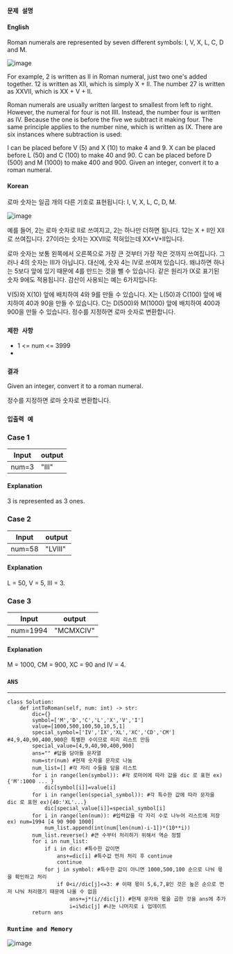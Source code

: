 ### `문제 설명`

#### English

Roman numerals are represented by seven different symbols: I, V, X, L, C, D and M.

![image](https://user-images.githubusercontent.com/106041072/227897298-22343a42-4987-48d3-a1d1-8e5570e09e11.png)

For example, 2 is written as II in Roman numeral, just two one's added together. 12 is written as XII, which is simply X + II. The number 27 is written as XXVII, which is XX + V + II.

Roman numerals are usually written largest to smallest from left to right. However, the numeral for four is not IIII. Instead, the number four is written as IV. Because the one is before the five we subtract it making four. The same principle applies to the number nine, which is written as IX. There are six instances where subtraction is used:

I can be placed before V (5) and X (10) to make 4 and 9. 
X can be placed before L (50) and C (100) to make 40 and 90. 
C can be placed before D (500) and M (1000) to make 400 and 900.
Given an integer, convert it to a roman numeral.

#### Korean

로마 숫자는 일곱 개의 다른 기호로 표현됩니다: I, V, X, L, C, D, M.

![image](https://user-images.githubusercontent.com/106041072/227897305-0460394b-b5b8-4e36-b9d5-0a1d99ebe0f4.png)

예를 들어, 2는 로마 숫자로 II로 쓰여지고, 2는 하나만 더하면 됩니다. 12는 X + II인 XII로 쓰여집니다. 27이라는 숫자는 XXVII로 적혀있는데 XX+V+II입니다.

로마 숫자는 보통 왼쪽에서 오른쪽으로 가장 큰 것부터 가장 작은 것까지 쓰여집니다. 그러나 4의 숫자는 III가 아닙니다. 대신에, 숫자 4는 IV로 쓰여져 있습니다. 왜냐하면 하나는 5보다 앞에 있기 때문에 4를 만드는 것을 뺄 수 있습니다. 같은 원리가 IX로 표기된 숫자 9에도 적용됩니다. 감산이 사용되는 예는 6가지입니다:

V(5)와 X(10) 앞에 배치하여 4와 9를 만들 수 있습니다.
X는 L(50)과 C(100) 앞에 배치하여 40과 90을 만들 수 있습니다.
C는 D(500)와 M(1000) 앞에 배치하여 400과 900을 만들 수 있습니다.
정수를 지정하면 로마 숫자로 변환합니다.

### `제한 사항`

- 1 <= num <= 3999
- 
### `결과`

Given an integer, convert it to a roman numeral.

정수를 지정하면 로마 숫자로 변환합니다.

### `입출력 예`
### Case 1

|Input|output|
|---|---|
|num=3|"III"|

#### Explanation

3 is represented as 3 ones.

### Case 2

|Input|output|
|---|---|
|num=58|"LVIII"|

#### Explanation

L = 50, V = 5, III = 3.

### Case 3

|Input|output|
|---|---|
|num=1994|"MCMXCIV"|

#### Explanation

M = 1000, CM = 900, XC = 90 and IV = 4.

### `ANS`

----

```
class Solution:
    def intToRoman(self, num: int) -> str:
        dic={}
        symbol=['M','D','C','L','X','V','I']
        value=[1000,500,100,50,10,5,1]
        special_symbol=['IV','IX','XL','XC','CD','CM'] #4,9,40,90,400,900은 특별한 수이므로 미리 리스트 만듬
        special_value=[4,9,40,90,400,900]
        ans="" #답을 담아둘 문자열
        num=str(num) #현재 숫자를 문자로 나눔
        num_list=[] #각 자리 수들을 담을 리스트
        for i in range(len(symbol)): #각 로마어에 따라 값을 dic 로 표현 ex){'M':1000 ... }
            dic[symbol[i]]=value[i]
        for i in range(len(special_symbol)): #각 특수한 값에 따라 문자을 dic 로 표현 ex){40:'XL'...}
            dic[special_value[i]]=special_symbol[i]
        for i in range(len(num)): #입력값을 각 자리 수로 나누어 리스트에 저장 ex) num=1994 [4 90 900 1000]
            num_list.append(int(num[len(num)-i-1])*(10**i))
        num_list.reverse() #큰 수부터 처리하기 위해서 역순 정렬
        for i in num_list: 
            if i in dic: #특수한 값이면
                ans+=dic[i] #특수값 먼저 처리 후 continue
                continue
            for j in symbol: #특수한 값이 아니면 1000,500,100 순으로 나눠 몫을 확인하고 처리
                if 0<i//dic[j]<=3: # 이때 몫이 5,6,7,8인 것은 높은 순으로 먼저 나눠 처리했기 때문에 나올 수 없음
                    ans+=j*(i//dic[j]) #현재 문자와 몫을 곱한 것을 ans에 추가 
                    i=i%dic[j] #나눈 나머지로 i 업데이트
        return ans

```

### `Runtime and Memory`

![image](https://user-images.githubusercontent.com/106041072/227915519-a5c5cdf9-2f9a-4a3f-b427-8d8bca6ec110.png)
